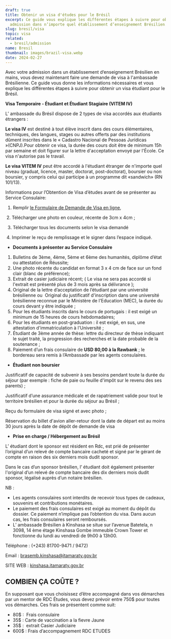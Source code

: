 ```yaml
---
draft: true
title: Obtenir un visa d'études pour le Brésil
excerpt: Ce guide vous explique les différentes étapes à suivre pour obtenir une
  admission dans n’importe quel établissement d’enseignement Brésilien.
slug: bresil/visa
topic: visa
related:
  - bresil/admission
name: Bresil
thumbnail: images/brazil-visa.webp
date: 2024-02-27
---
```

Avec votre admission dans un établissement d‘enseignement Brésilien en mains, vous devez maintenant faire une demande de visa à l'ambassade Brésilienne. Ce guide vous donne les informations nécessaires et vous explique les différentes étapes à suivre pour obtenir un visa étudiant pour le Brésil.

**Visa Temporaire - Étudiant et Étudiant Stagiaire (VITEM IV)** 

L’ ambassade du Brésil dispose de 2 types de visa accordés aux étudiants étrangers : 

**Le visa IV** est destiné à tout élève inscrit dans des cours élémentaires, techniques, des langues, stages ou autres offerts par des institutions dûment inscrites dans le « Cadastro Nacional de Pessoas Jurídicas »(CNPJ).Pour obtenir ce visa, la durée des cours doit être de minimum 15h  par semaine et doit figurer sur la lettre d'acceptation envoyé par l'École. Ce visa n'autorise pas le travail.

**Le visa VITEM IV** peut être accordé à l'étudiant étranger de n'importe quel niveau (graduat, licence, master, doctorat, post-doctorat), boursier ou non boursier, y compris celui qui participe à un programme dit «sandwich» (RN 101/13).

Informations pour l’Obtention de Visa d’études avant de se présenter au Service Consulaire:

1. Remplir [le Formulaire de Demande de Visa en ligne](https://formulario-mre.serpro.gov.br/sci/pages/web/ui/#/requerimento), 

 2. Télécharger une photo en couleur, récente de 3cm x 4cm ;

3. Télécharger tous les documents selon le visa demandé

 4. Imprimer le reçu de remplissage et le signer dans l’espace indiqué.   

* **Documents à présenter au Service Consulaire**

1. Bulletins de 3ème, 4ème, 5ème et 6ème des humanités, diplôme d’état ou attestation de Réussite;
2. Une photo récente du candidat en format 3 x 4 cm de face sur un fond clair (blanc de préférence);
3. Extrait de casier judiciaire récent; ( Le visa ne sera pas accordé si l'extrait est présenté plus de 3 mois après sa délivrance );
4. Original de la lettre d’acceptation de l’étudiant par une université brésilienne ou  Original du justificatif d'inscription dans une université brésilienne reconnue par le Ministère de l'Education (MEC), la durée du cours devant y être indiquée ;
5. Pour les étudiants inscrits dans le cours de portugais : il est exigé un minimum de 15 heures de cours hebdomadaires; 
6. Pour les étudiants en post-graduation : il est exigé, en sus, une attestation d'immatriculation à l'Université ;
7. Étudiant de 3ème année de thèse: lettre du directeur de thèse indiquant le sujet traité, la progression des recherches et la date probable de la soutenance ;
8. Paiement d’un frais consulaire de **USD 80,00 à la Rawbank** ; le bordereau sera remis à l’Ambassade par les agents consulaires.

* **Étudiant non boursier**

Justificatif de capacité de subvenir à ses besoins pendant toute la durée du séjour (par exemple : fiche de paie ou feuille d'impôt sur le revenu des ses parents) ;

Justificatif d’une assurance médicale et de rapatriement valide pour tout le territoire brésilien et pour la durée du séjour au Brésil ;

Reçu du formulaire de visa signé et avec photo ;

Réservation du billet d'avion aller-retour dont la date de départ est au moins 30 jours après la date de dépôt de demande de visa

* **Prise en charge / Hébergement au Brésil** 

L’ étudiant dont le sponsor est résident en Rdc, est prié de présenter l’original d’un relevé de compte bancaire cacheté et signé par le gérant de compte en raison des six derniers mois dudit sponsor. 

Dans le cas d’un sponsor brésilien, l’ étudiant doit également présenter l'original d’un relevé de compte bancaire des dix derniers mois dudit sponsor, légalisé auprès d’un notaire brésilien.

NB :

* Les agents consulaires sont interdits de recevoir tous types de cadeaux, souvenirs et contributions monétaires. 
* Le paiement des frais consulaires est exigé au moment du dépôt du dossier. Ce paiement n’implique pas l’obtention du visa. Dans aucun cas, les frais consulaires seront remboursés. 
* L’ ambassade Brésilien à Kinshasa se situe sur l’avenue Batetela, n 3098, 14 ème étage Kinshasa Gombe immeuble Crown Tower et fonctionne du lundi au vendredi de 9h00 à 13h00.

Téléphone : (+243) 81700-9471 / 9472) 

Email : brasemb.kinshasa@itamaraty.gov.br

SITE WEB : [kinshasa.itamaraty.gov.br](http://kinshasa.itamaraty.gov.br/) 

## COMBIEN ÇA COÛTE ? 

En supposant que vous choisissez d’être accompagné dans vos démarches par un mentor de RDC Études, vous devez prévoir entre 750$ pour toutes vos démarches. Ces frais se présentent comme suit:

* 80$ :  Frais consulaire
* 35$ : Carte de vaccination a la fievre Jaune  
* 35$ :  extrait Casier Judiciaire
* 600$ : Frais d’accompagnement RDC ETUDES
